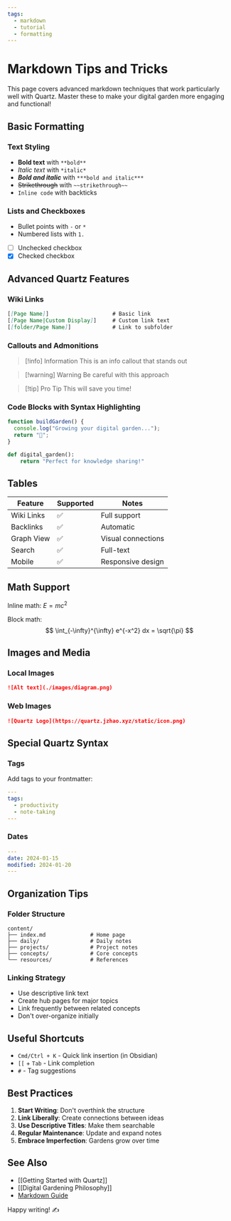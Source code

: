 ```yaml
---
tags:
  - markdown
  - tutorial
  - formatting
---
```


# Markdown Tips and Tricks

This page covers advanced markdown techniques that work particularly well with Quartz. Master these to make your digital garden more engaging and functional!

## Basic Formatting

### Text Styling
- **Bold text** with `**bold**`
- *Italic text* with `*italic*`
- ***Bold and italic*** with `***bold and italic***`
- ~~Strikethrough~~ with `~~strikethrough~~`
- `Inline code` with backticks

### Lists and Checkboxes
- Bullet points with `-` or `*`
- Numbered lists with `1.`
- [ ] Unchecked checkbox
- [x] Checked checkbox

## Advanced Quartz Features

### Wiki Links
```markdown
[[Page Name]]                    # Basic link
[[Page Name|Custom Display]]     # Custom link text
[[folder/Page Name]]             # Link to subfolder
```

### Callouts and Admonitions
> [!info] Information
> This is an info callout that stands out

> [!warning] Warning
> Be careful with this approach

> [!tip] Pro Tip
> This will save you time!

### Code Blocks with Syntax Highlighting
```javascript
function buildGarden() {
  console.log("Growing your digital garden...");
  return "🌱";
}
```

```python
def digital_garden():
    return "Perfect for knowledge sharing!"
```

## Tables

| Feature | Supported | Notes |
|---------|-----------|-------|
| Wiki Links | ✅ | Full support |
| Backlinks | ✅ | Automatic |
| Graph View | ✅ | Visual connections |
| Search | ✅ | Full-text |
| Mobile | ✅ | Responsive design |

## Math Support

Inline math: $E = mc^2$

Block math:
$$
\int_{-\infty}^{\infty} e^{-x^2} dx = \sqrt{\pi}
$$

## Images and Media

### Local Images
```markdown
![Alt text](./images/diagram.png)
```

### Web Images
```markdown
![Quartz Logo](https://quartz.jzhao.xyz/static/icon.png)
```

## Special Quartz Syntax

### Tags
Add tags to your frontmatter:
```yaml
---
tags:
  - productivity
  - note-taking
---
```

### Dates
```yaml
---
date: 2024-01-15
modified: 2024-01-20
---
```

## Organization Tips

### Folder Structure
```
content/
├── index.md              # Home page
├── daily/                # Daily notes
├── projects/             # Project notes
├── concepts/             # Core concepts
└── resources/            # References
```

### Linking Strategy
- Use descriptive link text
- Create hub pages for major topics
- Link frequently between related concepts
- Don't over-organize initially

## Useful Shortcuts

- `Cmd/Ctrl + K` - Quick link insertion (in Obsidian)
- `[[` + `Tab` - Link completion
- `#` - Tag suggestions

## Best Practices

1. **Start Writing**: Don't overthink the structure
2. **Link Liberally**: Create connections between ideas
3. **Use Descriptive Titles**: Make them searchable
4. **Regular Maintenance**: Update and expand notes
5. **Embrace Imperfection**: Gardens grow over time

## See Also

- [[Getting Started with Quartz]]
- [[Digital Gardening Philosophy]]
- [Markdown Guide](https://www.markdownguide.org/)

Happy writing! ✍️ 